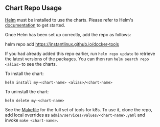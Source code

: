 ## Chart Repo Usage

[Helm](https://helm.sh) must be installed to use the charts.  Please refer to
Helm's [documentation](https://helm.sh/docs) to get started.

Once Helm has been set up correctly, add the repo as follows:

  helm repo add <alias> https://instantlinux.github.io/docker-tools

If you had already added this repo earlier, run `helm repo update` to retrieve
the latest versions of the packages.  You can then run `helm search repo
<alias>` to see the charts.

To install the <chart-name> chart:

    helm install my-<chart-name> <alias>/<chart-name>

To uninstall the chart:

    helm delete my-<chart-name>

See the [Makefile](https://github.com/instantlinux/docker-tools/blob/master/k8s/Makefile) for the full set of tools for k8s. To use it, clone the repo, add local overrides as `admin/services/values/<chart-name>.yaml` and invoke `make <chart-name>`.
